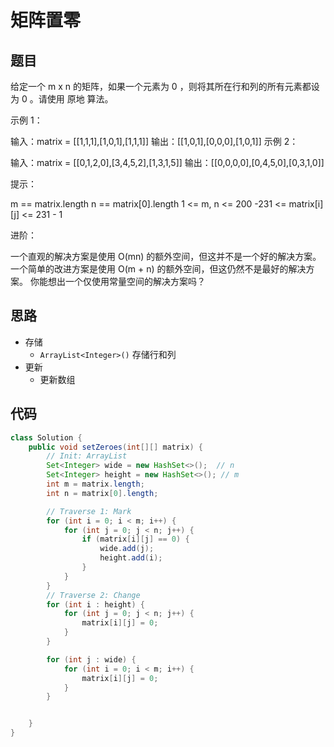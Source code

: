 # 矩阵置零

## 题目


给定一个 m x n 的矩阵，如果一个元素为 0 ，则将其所在行和列的所有元素都设为 0 。请使用 原地 算法。

 

示例 1：


输入：matrix = [[1,1,1],[1,0,1],[1,1,1]]
输出：[[1,0,1],[0,0,0],[1,0,1]]
示例 2：


输入：matrix = [[0,1,2,0],[3,4,5,2],[1,3,1,5]]
输出：[[0,0,0,0],[0,4,5,0],[0,3,1,0]]
 

提示：

m == matrix.length
n == matrix[0].length
1 <= m, n <= 200
-231 <= matrix[i][j] <= 231 - 1
 

进阶：

一个直观的解决方案是使用  O(mn) 的额外空间，但这并不是一个好的解决方案。
一个简单的改进方案是使用 O(m + n) 的额外空间，但这仍然不是最好的解决方案。
你能想出一个仅使用常量空间的解决方案吗？

## 思路

- 存储
  - `ArrayList<Integer>()` 存储行和列
- 更新
  - 更新数组


## 代码

```java
class Solution {
    public void setZeroes(int[][] matrix) {
        // Init: ArrayList
        Set<Integer> wide = new HashSet<>();  // n
        Set<Integer> height = new HashSet<>(); // m
        int m = matrix.length;
        int n = matrix[0].length;

        // Traverse 1: Mark
        for (int i = 0; i < m; i++) {
            for (int j = 0; j < n; j++) {
                if (matrix[i][j] == 0) {
                    wide.add(j);
                    height.add(i);
                }
            }
        }
        // Traverse 2: Change
        for (int i : height) {
            for (int j = 0; j < n; j++) {
                matrix[i][j] = 0;
            }
        }

        for (int j : wide) {
            for (int i = 0; i < m; i++) {
                matrix[i][j] = 0;
            }
        }


    }
}
```

